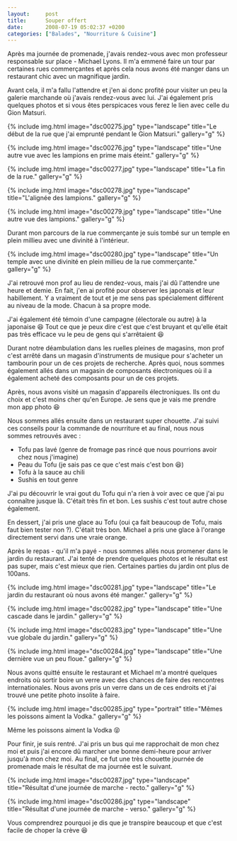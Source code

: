 ```yaml
---
layout:     post
title:      Souper offert
date:       2008-07-19 05:02:37 +0200
categories: ["Balades", "Nourriture & Cuisine"]
---
```


Après ma journée de promenade, j'avais rendez-vous avec mon professeur responsable sur place - Michael Lyons. Il m'a 
emmené faire un tour par certaines rues commerçantes et après cela nous avons été manger dans un restaurant chic avec 
un magnifique jardin.

<!--more-->

Avant cela, il m'a fallu l'attendre et j'en ai donc profité pour visiter un peu la galerie marchande où j'avais 
rendez-vous avec lui. J'ai également pris quelques photos et si vous êtes perspicaces vous ferez le lien avec celle du
Gion Matsuri.

<!-- /assets/images/2008-07-19-souper-offert/dsc00275.jpg -->
{% include img.html
    image="dsc00275.jpg"
    type="landscape"
    title="Le début de la rue que j'ai emprunté pendant le Gion Matsuri."
    gallery="g"
%}

<!-- /assets/images/2008-07-19-souper-offert/dsc00276.jpg -->
{% include img.html
    image="dsc00276.jpg"
    type="landscape"
    title="Une autre vue avec les lampions en prime mais éteint."
    gallery="g"
%}

<!-- /assets/images/2008-07-19-souper-offert/dsc00277.jpg -->
{% include img.html
    image="dsc00277.jpg"
    type="landscape"
    title="La fin de la rue."
    gallery="g"
%}

<!-- /assets/images/2008-07-19-souper-offert/dsc00278.jpg -->
{% include img.html
    image="dsc00278.jpg"
    type="landscape"
    title="L'alignée des lampions."
    gallery="g"
%}

<!-- /assets/images/2008-07-19-souper-offert/dsc00279.jpg -->
{% include img.html
    image="dsc00279.jpg"
    type="landscape"
    title="Une autre vue des lampions."
    gallery="g"
%}

Durant mon parcours de la rue commerçante je suis tombé sur un temple en plein millieu avec une divinité à l'intérieur.

<!-- /assets/images/2008-07-19-souper-offert/dsc00280.jpg -->
{% include img.html
    image="dsc00280.jpg"
    type="landscape"
    title="Un temple avec une divinité en plein millieu de la rue commerçante."
    gallery="g"
%}


J'ai retrouvé mon prof au lieu de rendez-vous, mais j'ai dû l'attendre une heure et demie. En fait, j'en ai profité 
pour observer les japonais et leur habillement. Y a vraiment de tout et je me sens pas spécialement différent au niveau 
de la mode. Chacun à sa propre mode.

J'ai également été témoin d'une campagne (électorale ou autre) à la japonaise :laughing: Tout ce que je peux dire c'est 
que c'est bruyant et qu'elle était pas très efficace vu le peu de gens qui s'arrêtaient :laughing:

Durant notre déambulation dans les ruelles pleines de magasins, mon prof c'est arrêté dans un magasin d'instruments de 
musique pour s'acheter un tambourin pour un de ces projets de recherche. Après quoi, nous sommes également allés dans un
magasin de composants électroniques où il a également acheté des composants pour un de ces projets.

Après, nous avons visité un magasin d'appareils électroniques. Ils ont du choix et c'est moins cher qu'en Europe. Je 
sens que je vais me prendre mon app photo :laughing:

Nous sommes allés ensuite dans un restaurant super chouette. J'ai suivi ces conseils pour la commande de nourriture et 
au final, nous nous sommes retrouvés avec :

- Tofu pas lavé (genre de fromage pas rincé que nous pourrions avoir chez nous j'imagine)
- Peau du Tofu (je sais pas ce que c'est mais c'est bon :laughing:)
- Tofu à la sauce au chili
- Sushis en tout genre


J'ai pu découvrir le vrai gout du Tofu qui n'a rien à voir avec ce que j'ai pu connaître jusque là. C'était très fin et 
bon. Les sushis c'est tout autre chose également.

En dessert, j'ai pris une glace au Tofu (oui ça fait beaucoup de Tofu, mais faut bien tester non ?). C'était très bon. 
Michael a pris une glace à l'orange directement servi dans une vraie orange.

Après le repas - qu'il m'a payé - nous sommes allés nous promener dans le jardin du restaurant. J'ai tenté de prendre 
quelques photos et le résultat est pas super, mais c'est mieux que rien. Certaines parties du jardin ont plus de 100ans.

<!-- /assets/images/2008-07-19-souper-offert/dsc00281.jpg -->
{% include img.html
    image="dsc00281.jpg"
    type="landscape"
    title="Le jardin du restaurant où nous avons été manger."
    gallery="g"
%}

<!-- /assets/images/2008-07-19-souper-offert/dsc00282.jpg -->
{% include img.html
    image="dsc00282.jpg"
    type="landscape"
    title="Une cascade dans le jardin."
    gallery="g"
%}

<!-- /assets/images/2008-07-19-souper-offert/dsc00283.jpg -->
{% include img.html
    image="dsc00283.jpg"
    type="landscape"
    title="Une vue globale du jardin."
    gallery="g"
%}

<!-- /assets/images/2008-07-19-souper-offert/dsc00284.jpg -->
{% include img.html
    image="dsc00284.jpg"
    type="landscape"
    title="Une dernière vue un peu floue."
    gallery="g"
%}

Nous avons quitté ensuite le restaurant et Michael m'a montré quelques endroits où sortir boire un verre avec des 
chances de faire des rencontres internationales. Nous avons pris un verre dans un de ces endroits et j'ai trouvé une 
petite photo insolite à faire.

<!-- /assets/images/2008-07-19-souper-offert/dsc00285.jpg -->
{% include img.html
    image="dsc00285.jpg"
    type="portrait"
    title="Mêmes les poissons aiment la Vodka."
    gallery="g"
%}


Même les poissons aiment la Vodka :stuck_out_tongue_closed_eyes:

Pour finir, je suis rentré. J'ai pris un bus qui me rapprochait de mon chez moi et puis j'ai encore dû marcher une bonne 
demi-heure pour arriver jusqu'à mon chez moi. Au final, ce fut une très chouette journée de promenade mais le résultat 
de ma journée est le suivant.

<!-- /assets/images/2008-07-19-souper-offert/dsc00287.jpg -->
{% include img.html
    image="dsc00287.jpg"
    type="landscape"
    title="Résultat d'une journée de marche - recto."
    gallery="g"
%}

<!-- /assets/images/2008-07-19-souper-offert/dsc00286.jpg -->
{% include img.html
    image="dsc00286.jpg"
    type="landscape"
    title="Résultat d'une journée de marche - verso."
    gallery="g"
%}

Vous comprendrez pourquoi je dis que je transpire beaucoup et que c'est facile de choper la crève :laughing:
